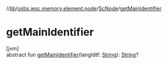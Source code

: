 //[lib](../../../index.md)/[ostis.jesc.memory.element.node](../index.md)/[ScNode](index.md)/[getMainIdentifier](get-main-identifier.md)

# getMainIdentifier

[jvm]\
abstract fun [getMainIdentifier](get-main-identifier.md)(langIdtf: [String](https://kotlinlang.org/api/latest/jvm/stdlib/kotlin/-string/index.html)): [String](https://kotlinlang.org/api/latest/jvm/stdlib/kotlin/-string/index.html)?

